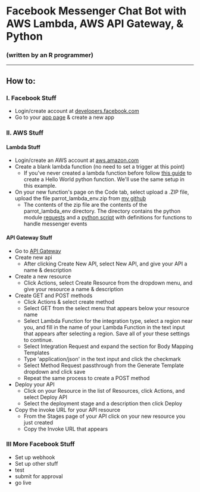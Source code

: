 # Facebook Messenger Chat Bot with AWS Lambda, AWS API Gateway, & Python
### (written by an R programmer)

****************

## How to:

### I. Facebook Stuff
* Login/create account at [developers.facebook.com](https://developers.facebook.com)
* Go to your [app page](https://developers.facebook.com/apps) & create a new app

### II. AWS Stuff
#### Lambda Stuff
* Login/create an AWS account at [aws.amazon.com](https://aws.amazon.com/)
* Create a blank lambda function (no need to set a trigger at this point)
   * If you've never created a lambda function before follow [this guide](http://docs.aws.amazon.com/lambda/latest/dg/get-started-create-function.html) to create a Hello World python function.  We'll use the same setup in this example.
* On your new function's page on the Code tab, select upload a .ZIP file, upload the file parrot\_lambda\_env.zip from [my github](https://github.com/AdamSpannbauer/aws_python_messenger)
  * The contents of the zip file are the contents of the parrot\_lambda\_env directory.  The directory contains the python module [requests]() and a [python script](https://github.com/AdamSpannbauer/aws_python_messenger/blob/master/parrot_lambda_env/lambda_function.py) with definitions for functions to handle messenger events

#### API Gateway Stuff
* Go to [API Gateway](https://console.aws.amazon.com/apigateway) 
* Create new api
   * After clicking Create New API, select New API, and give your API a name & description
* Create a new resource
   * Click Actions, select Create Resource from the dropdown menu, and give your resource a name & description
* Create GET and POST methods
	* Click Actions & select create method
	* Select GET from the select menu that appears below your resource name
	* Select Lambda Function for the integration type, select a region near you, and fill in the name of your Lambda Function in the text input that appears after selecting a region.  Save all of your these settings to continue.
	* Select Integration Request and expand the section for Body Mapping Templates
	* Type 'application/json' in the text input and click the checkmark
	* Select Method Request passthrough from the Generate Template dropdown and click save
	* Repeat the same process to create a POST method
* Deploy your API
	* Click on your Resource in the list of Resources, click Actions, and select Deploy API
	* Select the deployment stage and a description then click Deploy
* Copy the invoke URL for your API resource
	* From the Stages page of your API click on your new resource you just created
	* Copy the Invoke URL that appears

### III More Facebook Stuff
* Set up webhook
* Set up other stuff
* test
* submit for approval
* go live